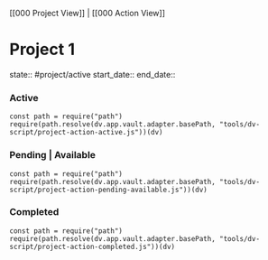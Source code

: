 [[000 Project View]] | [[000 Action View]]

# Project 1

state:: #project/active
start_date::
end_date::

### Active

```dataviewjs
const path = require("path")
require(path.resolve(dv.app.vault.adapter.basePath, "tools/dv-script/project-action-active.js"))(dv)
```

### Pending | Available

```dataviewjs
const path = require("path")
require(path.resolve(dv.app.vault.adapter.basePath, "tools/dv-script/project-action-pending-available.js"))(dv)
```

### Completed

```dataviewjs
const path = require("path")
require(path.resolve(dv.app.vault.adapter.basePath, "tools/dv-script/project-action-completed.js"))(dv)
```
